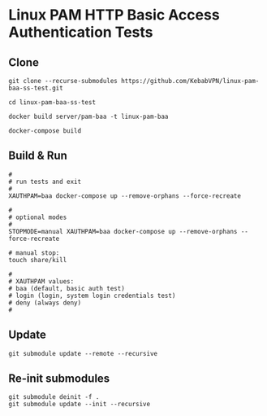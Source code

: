 # Linux PAM HTTP Basic Access Authentication Tests

## Clone

```
git clone --recurse-submodules https://github.com/KebabVPN/linux-pam-baa-ss-test.git

cd linux-pam-baa-ss-test

docker build server/pam-baa -t linux-pam-baa

docker-compose build
```

## Build & Run

```
#
# run tests and exit
#
XAUTHPAM=baa docker-compose up --remove-orphans --force-recreate

#
# optional modes
#
STOPMODE=manual XAUTHPAM=baa docker-compose up --remove-orphans --force-recreate

# manual stop:
touch share/kill

#
# XAUTHPAM values:
# baa (default, basic auth test)
# login (login, system login credentials test)
# deny (always deny)
#

```

## Update

```
git submodule update --remote --recursive
```

## Re-init submodules

```
git submodule deinit -f .
git submodule update --init --recursive
```
